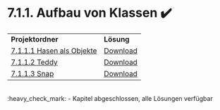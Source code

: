 # 7.1.1. Aufbau von Klassen :heavy_check_mark:

<table>
  <tr>
    <td><strong>Projektordner</strong></td>
    <td><strong>Lösung</strong></td>
  </tr>
  <tr>
    <td><a href="7.1.1/7.1.1.1%20Hasen%20als%20Objekte">7.1.1.1 Hasen als Objekte</a></td>
    <td><a href="https://github.com/cyb3rko/inf-schule-loesungen/raw/master/7/7.1/7.1.1/7.1.1.1%20Hasen%20als%20Objekte/7.1.1.1.pdf">Download</a></td>
  </tr>
  <tr>
    <td><a href="7.1.1/7.1.1.2%20Teddy">7.1.1.2 Teddy</a></td>
    <td><a href="https://github.com/cyb3rko/inf-schule-loesungen/raw/master/7/7.1/7.1.1/7.1.1.2%20Teddy/7.1.1.2.pdf">Download</a></td>
  </tr>
  <tr>
    <td><a href="7.1.1/7.1.1.3%20Snap">7.1.1.3 Snap</a></td>
    <td><a href="https://github.com/cyb3rko/inf-schule-loesungen/raw/master/7/7.1/7.1.1/7.1.1.3%20Snap/7.1.1.3.pdf">Download</a></td>
  </tr>
</table>

<br/>
:heavy_check_mark: - Kapitel abgeschlossen, alle Lösungen verfügbar
